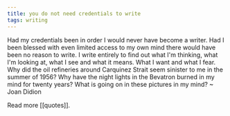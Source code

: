 ```yaml
---
title: you do not need credentials to write
tags: writing
---
```


Had my credentials been in order I would never have become a writer. Had I been blessed with even limited access to my own mind there would have been no reason to write. I write entirely to find out what I'm thinking, what I'm looking at, what I see and what it means. What I want and what I fear. Why did the oil refineries around Carquinez Strait seem sinister to me in the summer of 1956? Why have the night lights in the Bevatron burned in my mind for twenty years? What is going on in these pictures in my mind? ~ Joan Didion

Read more [[quotes]].